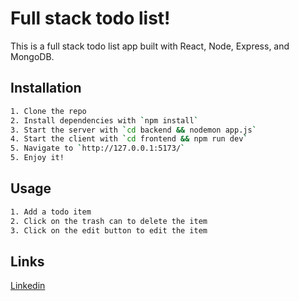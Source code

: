 # Full stack todo list!

This is a full stack todo list app built with React, Node, Express, and MongoDB.

## Installation

```bash
1. Clone the repo
2. Install dependencies with `npm install`
3. Start the server with `cd backend && nodemon app.js`
4. Start the client with `cd frontend && npm run dev`
5. Navigate to `http://127.0.0.1:5173/`
5. Enjoy it!
```

## Usage

```bash
1. Add a todo item
2. Click on the trash can to delete the item
3. Click on the edit button to edit the item
```

## Links
[Linkedin](https://www.linkedin.com/in/gomeznahuel)